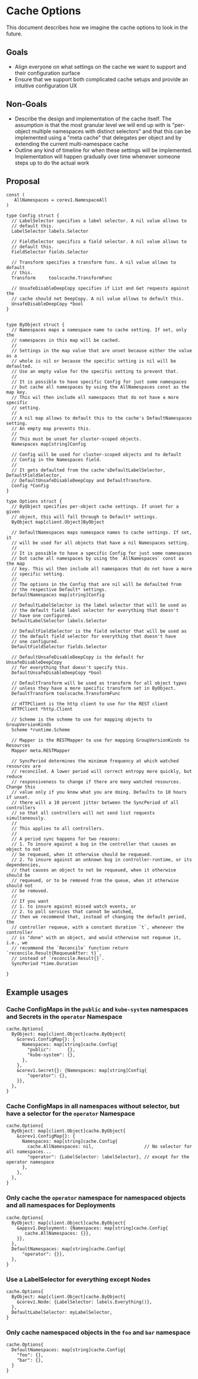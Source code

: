 Cache Options
===================

This document describes how we imagine the cache options to look in
the future.

## Goals

* Align everyone on what settings on the cache we want to support and
  their configuration surface
* Ensure that we support both complicated cache setups and provide an
  intuitive configuration UX

## Non-Goals

* Describe the design and implementation of the cache itself.
  The assumption is that the most granular level we will end up with is
  "per-object multiple namespaces with distinct selectors" and that this
  can be implemented using a "meta cache" that delegates per object and by
  extending the current multi-namespace cache
* Outline any kind of timeline for when these settings will be implemented.
  Implementation will happen gradually over time whenever someone steps up
  to do the actual work

## Proposal


```
const (
   AllNamespaces = corev1.NamespaceAll
)

type Config struct {
  // LabelSelector specifies a label selector. A nil value allows to
  // default this.
  LabelSelector labels.Selector

  // FieldSelector specifics a field selector. A nil value allows to
  // default this.
  FieldSelector fields.Selector

  // Transform specifies a transform func. A nil value allows to default
  // this.
  Transform     toolscache.TransformFunc

  // UnsafeDisableDeepCopy specifies if List and Get requests against the
  // cache should not DeepCopy. A nil value allows to default this.
  UnsafeDisableDeepCopy *bool
}


type ByObject struct {
  // Namespaces maps a namespace name to cache setting. If set, only the
  // namespaces in this map will be cached.
  //
  // Settings in the map value that are unset because either the value as a
  // whole is nil or because the specific setting is nil will be defaulted.
  // Use an empty value for the specific setting to prevent that.
  //
  // It is possible to have specific Config for just some namespaces
  // but cache all namespaces by using the AllNamespaces const as the map key.
  // This wil then include all namespaces that do not have a more specific
  // setting.
  //
  // A nil map allows to default this to the cache's DefaultNamespaces setting.
  // An empty map prevents this.
  //
  // This must be unset for cluster-scoped objects.
  Namespaces map[string]Config

  // Config will be used for cluster-scoped objects and to default
  // Config in the Namespaces field.
  //
  // It gets defaulted from the cache'sDefaultLabelSelector, DefaultFieldSelector,
  // DefaultUnsafeDisableDeepCopy and DefaultTransform.
  Config *Config
}

type Options struct {
  // ByObject specifies per-object cache settings. If unset for a given
  // object, this will fall through to Default* settings.
  ByObject map[client.Object]ByObject

  // DefaultNamespaces maps namespace names to cache settings. If set, it
  // will be used for all objects that have a nil Namespaces setting.
  //
  // It is possible to have a specific Config for just some namespaces
  // but cache all namespaces by using the `AllNamespaces` const as the map
  // key. This wil then include all namespaces that do not have a more
  // specific setting.
  //
  // The options in the Config that are nil will be defaulted from
  // the respective Default* settings.
  DefaultNamespaces map[string]Config

  // DefaultLabelSelector is the label selector that will be used as
  // the default field label selector for everything that doesn't
  // have one configured.
  DefaultLabelSelector labels.Selector

  // DefaultFieldSelector is the field selector that will be used as
  // the default field selector for everything that doesn't have
  // one configured.
  DefaultFieldSelector fields.Selector

  // DefaultUnsafeDisableDeepCopy is the default for UnsafeDisableDeepCopy
  // for everything that doesn't specify this.
  DefaultUnsafeDisableDeepCopy *bool

  // DefaultTransform will be used as transform for all object types
  // unless they have a more specific transform set in ByObject.
  DefaultTransform toolscache.TransformFunc

  // HTTPClient is the http client to use for the REST client
  HTTPClient *http.Client

  // Scheme is the scheme to use for mapping objects to GroupVersionKinds
  Scheme *runtime.Scheme

  // Mapper is the RESTMapper to use for mapping GroupVersionKinds to Resources
  Mapper meta.RESTMapper

  // SyncPeriod determines the minimum frequency at which watched resources are
  // reconciled. A lower period will correct entropy more quickly, but reduce
  // responsiveness to change if there are many watched resources. Change this
  // value only if you know what you are doing. Defaults to 10 hours if unset.
  // there will a 10 percent jitter between the SyncPeriod of all controllers
  // so that all controllers will not send list requests simultaneously.
  //
  // This applies to all controllers.
  //
  // A period sync happens for two reasons:
  // 1. To insure against a bug in the controller that causes an object to not
  // be requeued, when it otherwise should be requeued.
  // 2. To insure against an unknown bug in controller-runtime, or its dependencies,
  // that causes an object to not be requeued, when it otherwise should be
  // requeued, or to be removed from the queue, when it otherwise should not
  // be removed.
  //
  // If you want
  // 1. to insure against missed watch events, or
  // 2. to poll services that cannot be watched,
  // then we recommend that, instead of changing the default period, the
  // controller requeue, with a constant duration `t`, whenever the controller
  // is "done" with an object, and would otherwise not requeue it, i.e., we
  // recommend the `Reconcile` function return `reconcile.Result{RequeueAfter: t}`,
  // instead of `reconcile.Result{}`.
  SyncPeriod *time.Duration

}
```


## Example usages

### Cache ConfigMaps in the `public` and `kube-system` namespaces and Secrets in the `operator` Namespace


```
cache.Options{
  ByObject: map[client.Object]cache.ByObject{
    &corev1.ConfigMap{}: {
      Namespaces: map[string]cache.Config{
        "public":      {},
        "kube-system": {},
      },
    },
    &corev1.Secret{}: {Namespaces: map[string]Config{
        "operator": {},
    }},
  },
}
```

### Cache ConfigMaps in all namespaces without selector, but have a selector for the `operator` Namespace

```
cache.Options{
  ByObject: map[client.Object]cache.ByObject{
    &corev1.ConfigMap{}: {
      Namespaces: map[string]cache.Config{
        cache.AllNamespaces: nil,                   // No selector for all namespaces...
        "operator": {LabelSelector: labelSelector}, // except for the operator namespace
      },
    },
  },
}
```


### Only cache the `operator` namespace for namespaced objects and all namespaces for Deployments

```
cache.Options{
  ByObject: map[client.Object]cache.ByObject{
    &appsv1.Deployment: {Namespaces: map[string]cache.Config{
       cache.AllNamespaces: {}},
    }},
  },
  DefaultNamespaces: map[string]cache.Config{
      "operator": {}},
  },
}
```

### Use a LabelSelector for everything except Nodes

```
cache.Options{
  ByObject: map[client.Object]cache.ByObject{
    &corev1.Node: {LabelSelector: labels.Everything()},
  },
  DefaultLabelSelector: myLabelSelector,
}
```

### Only cache namespaced objects in the `foo` and `bar` namespace

```
cache.Options{
  DefaultNamespaces: map[string]cache.Config{
    "foo": {},
    "bar": {},
  }
}
```
